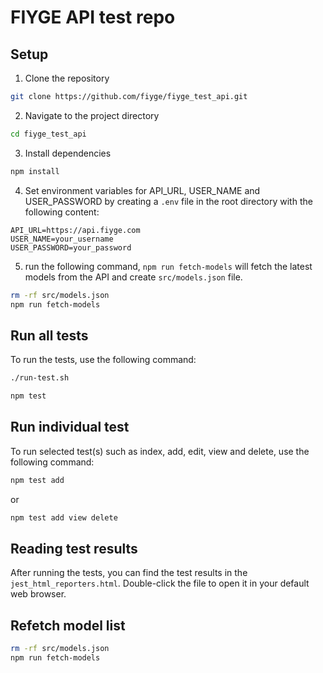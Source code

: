 # FIYGE API test repo

## Setup

1. Clone the repository
```bash
git clone https://github.com/fiyge/fiyge_test_api.git
```

2. Navigate to the project directory
```bash
cd fiyge_test_api
```

3. Install dependencies
``` bash
npm install
```

4. Set environment variables for API_URL, USER_NAME and USER_PASSWORD by creating a `.env` file in the root directory with the following content:
```
API_URL=https://api.fiyge.com
USER_NAME=your_username
USER_PASSWORD=your_password
```

5. run the following command, `npm run fetch-models` will fetch the latest models from the API and create `src/models.json` file.
```bash
rm -rf src/models.json
npm run fetch-models
```

## Run all tests
To run the tests, use the following command:

```bash
./run-test.sh
```


```bash
npm test
```

## Run individual test
To run selected test(s) such as index, add, edit, view and delete, use the following command:

```bash
npm test add
```

or

```bash
npm test add view delete
```

## Reading test results
After running the tests, you can find the test results in the `jest_html_reporters.html`. Double-click the file to open it in your default web browser.

## Refetch model list
```bash
rm -rf src/models.json
npm run fetch-models
```

